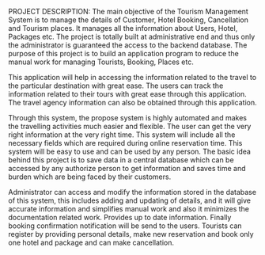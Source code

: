  PROJECT DESCRIPTION:
The main objective of the Tourism Management System is to manage the details of Customer, Hotel
Booking, Cancellation and Tourism places. It manages all the information about Users, Hotel,
Packages etc. The project is totally built at administrative end and thus only the administrator is
guaranteed the access to the backend database. The purpose of this project is to build an application
program to reduce the manual work for managing Tourists, Booking, Places etc.

This application will help in accessing the information related to the travel to the particular
destination with great ease. The users can track the information related to their tours with great ease
through this application. The travel agency information can also be obtained through this
application.

Through this system, the propose system is highly automated and makes the travelling activities
much easier and flexible. The user can get the very right information at the very right time. This
system will include all the necessary fields which are required during online reservation time. This
system will be easy to use and can be used by any person. The basic idea behind this project is to
save data in a central database which can be accessed by any authorize person to get information
and saves time and burden which are being faced by their customers.

Administrator can access and modify the information stored in the database of this system, this
includes adding and updating of details, and it will give accurate information and simplifies manual
work and also it minimizes the documentation related work. Provides up to date information. Finally
booking confirmation notification will be send to the users.
Tourists can register by providing personal details, make new reservation and book only one hotel
and package and can make cancellation.
